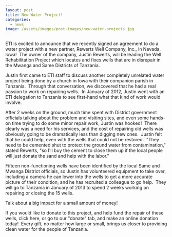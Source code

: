 ```yaml
---
layout: post
title: New Water Project!
categories:
  - news
image: /assets/images/post-images/new-water-projects.jpg
---
```


ETI is excited to announce that we recently signed an agreement to do a water project with a new partner, Rewerts Well Company, Inc., in Nevada, Iowa!  The owner of the company, Justin Rewerts, will be leading the Well Rehabilitation Project which locates and fixes wells that are in disrepair in the Mwanga and Same Districts of Tanzania.

Justin first came to ETI staff to discuss another completely unrelated water project being done by a church in Iowa with their companion parish in Tanzania.  Through that conversation, we discovered that he had a real passion to work on repairing wells.  In January of 2012, Justin went with an ETI delegation to Tanzania to see first-hand what that kind of work would involve.

After 2 weeks on the ground, much time spent with District government officials talking about the problem and visiting sites, and even some hands-on time trying to do some minor repair work, Justin was hooked!  There clearly was a need for his services, and the cost of repairing old wells was obviously going to be dramatically less than digging new ones.  Justin felt that he could help, even with the wells that could not be restored.  "They need to be cemented shut to protect the ground water from contamination," stated Rewerts, "so I'll buy the cement to close them up if the local people will just donate the sand and help with the labor."

Fifteen non-functioning wells have been identified by the local Same and Mwanga District officials, so Justin has volunteered equipment to take over, including a camera he can lower into the wells to get a more accurate picture of their condition, and he has recruited a colleague to go help.  They will go to Tanzania in January of 2013 to spend 2 weeks working on repairing or closing the 15 wells.

Talk about a big impact for a small amount of money!

If you would like to donate to this project, and help fund the repair of these wells, click here, or go to our "donate" tab, and make an online donation today!  Every gift, no matter how large or small, brings us closer to providing clean water for the people of Tanzania.